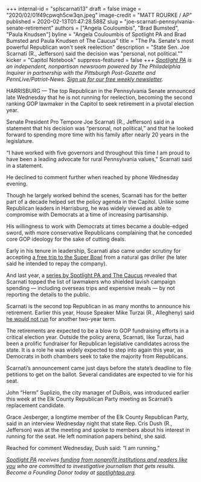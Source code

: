 +++
internal-id = "splscarnati13"
draft = false
image = "2020/02/01f49cpwqh5cw3qn.jpeg"
image-credit = "MATT ROURKE / AP"
published = 2020-02-13T01:47:28.588Z
slug = "joe-scarnati-pennsylvania-senate-retirement"
authors = ["Angela Couloumbis", "Brad Bumsted", "Paula Knudsen"]
byline = "Angela Couloumbis of Spotlight PA and Brad Bumsted and Paula Knudsen of The Caucus"
title = "The Pa. Senate's most powerful Republican won't seek reelection"
description = "State Sen. Joe Scarnati (R., Jefferson) said the decision was \"personal, not political.\""
kicker = "Capitol Notebook"
suppress-featured = false
+++
*[Spotlight PA](https://lesspage.com/ "https\://lesspage.com/") is an independent, nonpartisan newsroom powered by The Philadelphia Inquirer in partnership with the Pittsburgh Post-Gazette and PennLive/Patriot-News. [Sign up for our free weekly newsletter](https://lesspage.com/ "https\://lesspage.com/").*

HARRISBURG — The top Republican in the Pennsylvania Senate announced late Wednesday that he is not running for reelection, becoming the second ranking GOP lawmaker in the Capitol to seek retirement in a pivotal election year.

Senate President Pro Tempore Joe Scarnati (R., Jefferson) said in a statement that his decision was “personal, not political,” and that he looked forward to spending more time with his family after nearly 20 years in the legislature.

“I have worked with five governors and throughout this time I am proud to have been a leading advocate for rural Pennsylvania values,” Scarnati said in a statement.

He declined to comment further when reached by phone Wednesday evening.

Though he largely worked behind the scenes, Scarnati has for the better part of a decade helped set the policy agenda in the Capitol. Unlike some Republican leaders in Harrisburg, he was widely viewed as able to compromise with Democrats at a time of increasing partisanship.

His willingness to work with Democrats at times became a double-edged sword, with more conservative Republicans complaining that he conceded core GOP ideology for the sake of cutting deals.

<script src="https://lesspage.com/embed.js" async></script><div data-spl-embed-version="1" data-spl-src="https://lesspage.com/embeds/newsletter/"></div>

Early in his tenure in leadership, Scarnati also came under scrutiny for accepting [a free trip to the Super Bowl](https://www.inquirer.com/philly/news/special_packages/inquirer/marcellus-shale/20110213_Perks_from_Pa__drilling_interests.html "https\://www.inquirer.com/philly/news/special_packages/inquirer/marcellus-shale/20110213_Perks_from_Pa\_\_drilling_interests.html") from a natural gas driller (he later said he intended to repay the company).

And last year, a [series by Spotlight PA and The Caucus](https://lesspage.com/news/2019/10/lavish-dinners-sports-tickets-and-nearly-3.5-million-other-expenses-by-pa.-lawmakers-youve-never-seen/ "https\://lesspage.com/news/2019/10/lavish-dinners-sports-tickets-and-nearly-3.5-million-other-expenses-by-pa.-lawmakers-youve-never-seen/") revealed that Scarnati topped the list of lawmakers who shielded lavish campaign spending — including overseas trips and expensive meals — by not reporting the details to the public.

Scarnati is the second top Republican in as many months to announce his retirement. Earlier this year, House Speaker Mike Turzai (R., Allegheny) said [he would not run](https://lesspage.com/news/2020/01/mike-turzai-pennsylvania-house-speaker-retiring/ "https\://lesspage.com/news/2020/01/mike-turzai-pennsylvania-house-speaker-retiring/") for another two-year term.

The retirements are expected to be a blow to GOP fundraising efforts in a critical election year. Outside the policy arena, Scarnati, like Turzai, had been a prolific fundraiser for Republican legislative candidates across the state. It is a role he was widely expected to step into again this year, as Democrats in both chambers seek to take the majority from Republicans.

Scarnati’s announcement came just days before the state’s deadline to file petitions to get on the ballot. Several candidates are expected to vie for his seat.

John “Herm” Suplizio, the city manager of DuBois, was introduced earlier this week at the Elk County Republican Party meeting as Scarnati’s replacement candidate.

Grace Jesberger, a longtime member of the Elk County Republican Party, said in an interview Wednesday night that state Rep. Cris Dush (R., Jefferson) was at the meeting and spoke to members about his interest in running for the seat. He left nomination papers behind, she said.

Reached for comment Wednesday, Dush said: “I am running.”

<a href="https://lesspage.com/"><i>Spotlight PA</i></a><i> receives </i><a href="https://lesspage.com/support"><i>funding from nonprofit institutions and readers like you</i></a><i> who are committed to investigative journalism that gets results. Become a Founding Donor today at </i><a href="https://lesspage.com/"><i>spotlightpa.org</i></a><i>.</i>
